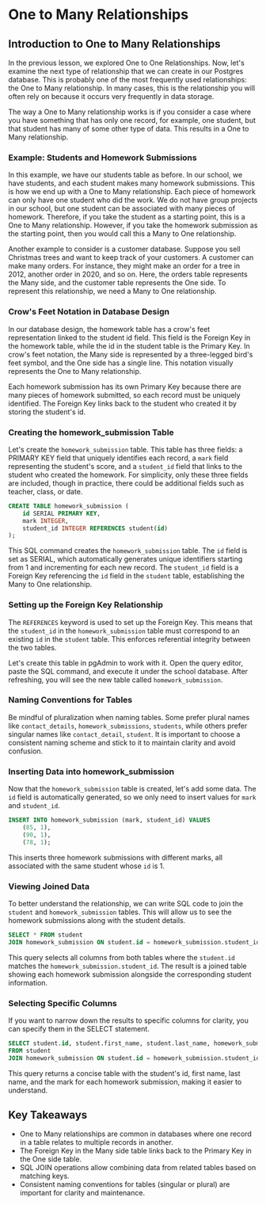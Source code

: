 # One to Many Relationships

## Introduction to One to Many Relationships

In the previous lesson, we explored One to One Relationships. Now, let's examine the next type of relationship that we can create in our Postgres database. This is probably one of the most frequently used relationships: the One to Many relationship. In many cases, this is the relationship you will often rely on because it occurs very frequently in data storage.

The way a One to Many relationship works is if you consider a case where you have something that has only one record, for example, one student, but that student has many of some other type of data. This results in a One to Many relationship.

### Example: Students and Homework Submissions

In this example, we have our students table as before. In our school, we have students, and each student makes many homework submissions. This is how we end up with a One to Many relationship. Each piece of homework can only have one student who did the work. We do not have group projects in our school, but one student can be associated with many pieces of homework. Therefore, if you take the student as a starting point, this is a One to Many relationship. However, if you take the homework submission as the starting point, then you would call this a Many to One relationship.

Another example to consider is a customer database. Suppose you sell Christmas trees and want to keep track of your customers. A customer can make many orders. For instance, they might make an order for a tree in 2012, another order in 2020, and so on. Here, the orders table represents the Many side, and the customer table represents the One side. To represent this relationship, we need a Many to One relationship.

### Crow's Feet Notation in Database Design

In our database design, the homework table has a crow's feet representation linked to the student id field. This field is the Foreign Key in the homework table, while the id in the student table is the Primary Key. In crow's feet notation, the Many side is represented by a three-legged bird's feet symbol, and the One side has a single line. This notation visually represents the One to Many relationship.

Each homework submission has its own Primary Key because there are many pieces of homework submitted, so each record must be uniquely identified. The Foreign Key links back to the student who created it by storing the student's id.

### Creating the homework_submission Table

Let's create the `homework_submission` table. This table has three fields: a PRIMARY KEY field that uniquely identifies each record, a `mark` field representing the student's score, and a `student_id` field that links to the student who created the homework. For simplicity, only these three fields are included, though in practice, there could be additional fields such as teacher, class, or date.

```sql
CREATE TABLE homework_submission (
    id SERIAL PRIMARY KEY,
    mark INTEGER,
    student_id INTEGER REFERENCES student(id)
);
```

This SQL command creates the `homework_submission` table. The `id` field is set as SERIAL, which automatically generates unique identifiers starting from 1 and incrementing for each new record. The `student_id` field is a Foreign Key referencing the `id` field in the `student` table, establishing the Many to One relationship.

### Setting up the Foreign Key Relationship

The `REFERENCES` keyword is used to set up the Foreign Key. This means that the `student_id` in the `homework_submission` table must correspond to an existing `id` in the `student` table. This enforces referential integrity between the two tables.

Let's create this table in pgAdmin to work with it. Open the query editor, paste the SQL command, and execute it under the school database. After refreshing, you will see the new table called `homework_submission`.

### Naming Conventions for Tables

Be mindful of pluralization when naming tables. Some prefer plural names like `contact_details`, `homework_submissions`, `students`, while others prefer singular names like `contact_detail`, `student`. It is important to choose a consistent naming scheme and stick to it to maintain clarity and avoid confusion.

### Inserting Data into homework_submission

Now that the `homework_submission` table is created, let's add some data. The `id` field is automatically generated, so we only need to insert values for `mark` and `student_id`.

```sql
INSERT INTO homework_submission (mark, student_id) VALUES
    (85, 1),
    (90, 1),
    (78, 1);
```

This inserts three homework submissions with different marks, all associated with the same student whose `id` is 1.

### Viewing Joined Data

To better understand the relationship, we can write SQL code to join the `student` and `homework_submission` tables. This will allow us to see the homework submissions along with the student details.

```sql
SELECT * FROM student
JOIN homework_submission ON student.id = homework_submission.student_id;
```

This query selects all columns from both tables where the `student.id` matches the `homework_submission.student_id`. The result is a joined table showing each homework submission alongside the corresponding student information.

### Selecting Specific Columns

If you want to narrow down the results to specific columns for clarity, you can specify them in the SELECT statement.

```sql
SELECT student.id, student.first_name, student.last_name, homework_submission.mark
FROM student
JOIN homework_submission ON student.id = homework_submission.student_id;
```

This query returns a concise table with the student's id, first name, last name, and the mark for each homework submission, making it easier to understand.

## Key Takeaways

- One to Many relationships are common in databases where one record in a table relates to multiple records in another.
- The Foreign Key in the Many side table links back to the Primary Key in the One side table.
- SQL JOIN operations allow combining data from related tables based on matching keys.
- Consistent naming conventions for tables (singular or plural) are important for clarity and maintenance.
